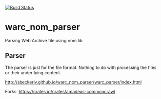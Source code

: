 [![Build
Status](https://travis-ci.org/sbeckeriv/warc_nom_parser.svg?branch=master)](https://travis-ci.org/sbeckeriv/warc_nom_parser)

# warc_nom_parser
Parsing Web Archive file using nom lib

## Parser
The parser is just for the file format. Nothing to do with processing
the files or their under lying content.

http://sbeckeriv.github.io/warc_nom_parser/warc_parser/index.html

Forks:
https://crates.io/crates/amadeus-commoncrawl
